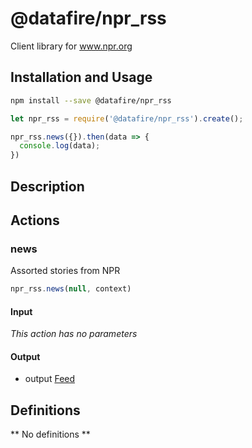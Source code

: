 # @datafire/npr_rss

Client library for www.npr.org

## Installation and Usage
```bash
npm install --save @datafire/npr_rss
```
```js
let npr_rss = require('@datafire/npr_rss').create();

npr_rss.news({}).then(data => {
  console.log(data);
})
```

## Description



## Actions

### news
Assorted stories from NPR


```js
npr_rss.news(null, context)
```

#### Input
*This action has no parameters*

#### Output
* output [Feed](#feed)



## Definitions

** No definitions **
